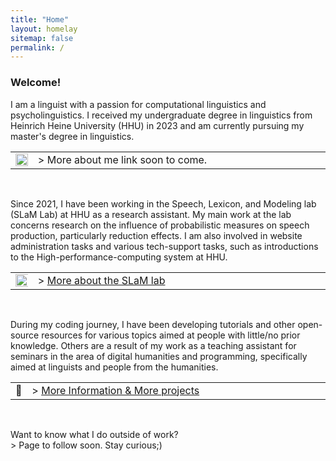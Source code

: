 ```yaml
---
title: "Home"
layout: homelay
sitemap: false
permalink: /
---
```


### Welcome!
<p></p>
I am a linguist with a passion for computational linguistics and psycholinguistics. I received my undergraduate degree in linguistics from Heinrich Heine University (HHU) in 2023 and am currently pursuing my master's degree in linguistics.
<table width="100%" border="0">
  <tr>
    <td width="5%" halign="left">
    <img src="{{ site.url }}{{ site.baseurl }}/images/identicon.png" width="100%">
    </td>
    <td width="100%" valign="top" halign="left">
    &#62; More about me link soon to come.
    </td>
  </tr>
</table>
&nbsp;

Since 2021, I have been working in the Speech, Lexicon, and Modeling lab (SLaM Lab) at HHU as a research assistant. My main work at the lab concerns research on the influence of probabilistic measures on speech production, particularly reduction effects. I am also involved in website administration tasks and various tech-support tasks, such as introductions to the High-performance-computing system at HHU. 

<table width="100%" border="0">
  <tr>
    <td width="5%" halign="left">
    <img src="{{ site.url }}{{ site.baseurl }}/images/WAG.png" width="110%">
    </td>
    <td width="100%" valign="top" halign="left">
    &#62; <a href="https://slam.phil.hhu.de">More about the SLaM lab</a> 
    </td>
  </tr>
</table>
&nbsp;

<p>During my coding journey, I have been developing tutorials and other open-source resources for various topics aimed at people with little/no prior knowledge. Others are a result of my work as a teaching assistant for seminars in the area of digital humanities and programming, specifically aimed at linguists and people from the humanities. </p>

<table width="100%" border="0">
  <tr>
    <td width="5%" halign="left">
    &#x1F50E;
    </td>
    <td width="100%" valign="top" halign="left">
    &#62; <a href="{{ site.url }}{{ site.baseurl }}/projects">More Information & More projects</a> 
    </td>
  </tr>
</table>
&nbsp;

Want to know what I do outside of work?<br>&#62; Page to follow soon. Stay curious;)<!--<a href="LINK">Have a look over here</a>.-->

<!--
&nbsp;

<table width="100%" border="0">
  <tr>
    <td width="8%%" halign="left">
    <img src="{{ site.url }}{{ site.baseurl }}/images/identicon.png" width="70%">
    </td>
    <td width="100%" valign="top" halign="left">
    &#62; <a href="https://slam.phil.hhu.de">More on my educational background</a> 
    </td>
  </tr>
</table>
<p></p>

<table width="100%" border="0">
  <tr>
    <td width="8%%" halign="left">
    <img src="{{ site.url }}{{ site.baseurl }}/images/WAG.png" width="90%">
    </td>
    <td width="100%" valign="top" halign="left">
    &#62; <a href="https://slam.phil.hhu.de">More about the SLaM lab</a> 
    </td>
  </tr>
</table>
<p></p>

<table width="100%" border="0">
  <tr>
    <td width="8%%" halign="left">
    <img src="{{ site.url }}{{ site.baseurl }}/images/read.jpg" width="90%">
    </td>
    <td width="100%" valign="top" halign="left">
    &#62; <a href="https://slam.phil.hhu.de">Free time?</a> 
    </td>
  </tr>
</table>-->